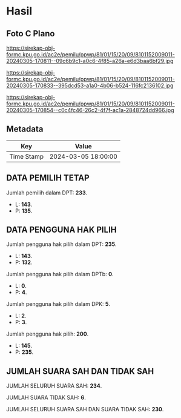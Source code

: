 # Hasil

## Foto C Plano

https://sirekap-obj-formc.kpu.go.id/ac2e/pemilu/ppwp/81/01/15/20/09/8101152009011-20240305-170811--09c6b9c1-a0c6-4f85-a26a-e6d3baa6bf29.jpg

https://sirekap-obj-formc.kpu.go.id/ac2e/pemilu/ppwp/81/01/15/20/09/8101152009011-20240305-170833--395dcd53-a1a0-4b06-b524-116fc2136102.jpg

https://sirekap-obj-formc.kpu.go.id/ac2e/pemilu/ppwp/81/01/15/20/09/8101152009011-20240305-170854--c0c4fc46-26c2-4f7f-ac1a-2848724dd966.jpg


## Metadata

| Key        | Value               |
| ---------- | ------------------- |
| Time Stamp | 2024-03-05 18:00:00 |


## DATA PEMILIH TETAP

Jumlah pemilih dalam DPT: **233**.
 * L: **143**.
 * P: **135**.

## DATA PENGGUNA HAK PILIH

Jumlah pengguna hak pilih dalam DPT: **235**.
 * L: **143**.
 * P: **132**.

Jumlah pengguna hak pilih dalam DPTb: **0**.
 * L: **0**.
 * P: **4**.

Jumlah pengguna hak pilih dalam DPK: **5**.
 * L: **2**.
 * P: **3**.

Jumlah pengguna hak pilih: **200**.
 * L: **145**.
 * P: **235**.

## JUMLAH SUARA SAH DAN TIDAK SAH

JUMLAH SELURUH SUARA SAH: **234**.

JUMLAH SUARA TIDAK SAH: **6**.

JUMLAH SELURUH SUARA SAH DAN SUARA TIDAK SAH: **230**.


